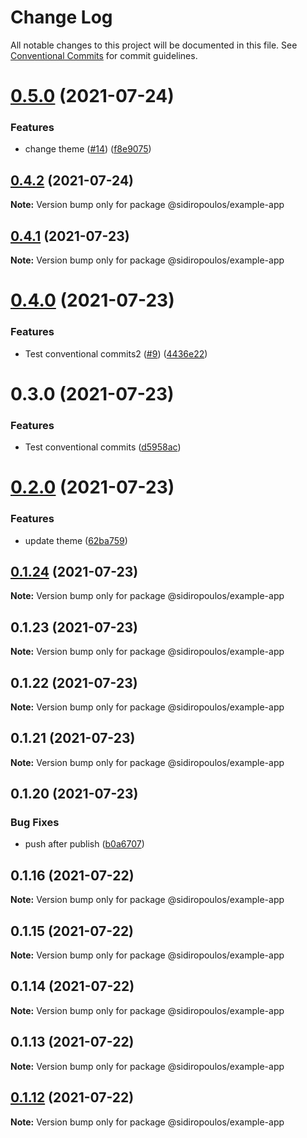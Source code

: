 # Change Log

All notable changes to this project will be documented in this file.
See [Conventional Commits](https://conventionalcommits.org) for commit guidelines.

# [0.5.0](https://github.com/HarrisSidiropoulos/lerna-example/compare/@sidiropoulos/example-app@0.4.2...@sidiropoulos/example-app@0.5.0) (2021-07-24)

### Features

- change theme ([#14](https://github.com/HarrisSidiropoulos/lerna-example/issues/14)) ([f8e9075](https://github.com/HarrisSidiropoulos/lerna-example/commit/f8e907567d6e89dfa4519a520eed7b865976dce1))

## [0.4.2](https://github.com/HarrisSidiropoulos/lerna-example/compare/@sidiropoulos/example-app@0.4.1...@sidiropoulos/example-app@0.4.2) (2021-07-24)

**Note:** Version bump only for package @sidiropoulos/example-app

## [0.4.1](https://github.com/HarrisSidiropoulos/lerna-example/compare/@sidiropoulos/example-app@0.4.0...@sidiropoulos/example-app@0.4.1) (2021-07-23)

**Note:** Version bump only for package @sidiropoulos/example-app

# [0.4.0](https://github.com/HarrisSidiropoulos/lerna-example/compare/@sidiropoulos/example-app@0.3.0...@sidiropoulos/example-app@0.4.0) (2021-07-23)

### Features

- Test conventional commits2 ([#9](https://github.com/HarrisSidiropoulos/lerna-example/issues/9)) ([4436e22](https://github.com/HarrisSidiropoulos/lerna-example/commit/4436e22a4064f3572734ccd6b952fea815e55638))

# 0.3.0 (2021-07-23)

### Features

- Test conventional commits ([d5958ac](https://github.com/HarrisSidiropoulos/lerna-example/commit/d5958ac9f6a70ba8418cdbd9ad82fad1d1df0b60))

# [0.2.0](https://github.com/HarrisSidiropoulos/lerna-example/compare/@sidiropoulos/example-app@0.1.24...@sidiropoulos/example-app@0.2.0) (2021-07-23)

### Features

- update theme ([62ba759](https://github.com/HarrisSidiropoulos/lerna-example/commit/62ba7599b1aa45941535d1cb16ad8987063580c6))

## [0.1.24](https://github.com/HarrisSidiropoulos/lerna-example/compare/@sidiropoulos/example-app@0.1.23...@sidiropoulos/example-app@0.1.24) (2021-07-23)

**Note:** Version bump only for package @sidiropoulos/example-app

## 0.1.23 (2021-07-23)

**Note:** Version bump only for package @sidiropoulos/example-app

## 0.1.22 (2021-07-23)

**Note:** Version bump only for package @sidiropoulos/example-app

## 0.1.21 (2021-07-23)

**Note:** Version bump only for package @sidiropoulos/example-app

## 0.1.20 (2021-07-23)

### Bug Fixes

- push after publish ([b0a6707](https://github.com/HarrisSidiropoulos/lerna-example/commit/b0a6707f929f8863e7f2d44d722c9a7d7a9b3b3b))

## 0.1.16 (2021-07-22)

**Note:** Version bump only for package @sidiropoulos/example-app

## 0.1.15 (2021-07-22)

**Note:** Version bump only for package @sidiropoulos/example-app

## 0.1.14 (2021-07-22)

**Note:** Version bump only for package @sidiropoulos/example-app

## 0.1.13 (2021-07-22)

**Note:** Version bump only for package @sidiropoulos/example-app

## [0.1.12](https://github.com/HarrisSidiropoulos/lerna-example/compare/@sidiropoulos/example-app@0.1.11...@sidiropoulos/example-app@0.1.12) (2021-07-22)

**Note:** Version bump only for package @sidiropoulos/example-app
